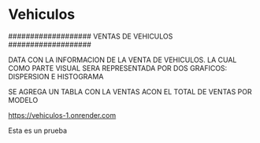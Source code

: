 # Vehiculos

###################
VENTAS DE VEHICULOS
###################


DATA CON LA INFORMACION DE LA VENTA DE VEHICULOS.
LA CUAL COMO PARTE VISUAL SERA REPRESENTADA POR DOS GRAFICOS: 
DISPERSION E HISTOGRAMA

SE AGREGA UN TABLA CON LA VENTAS ACON EL TOTAL DE VENTAS
POR MODELO 

https://vehiculos-1.onrender.com


Esta es un prueba 
